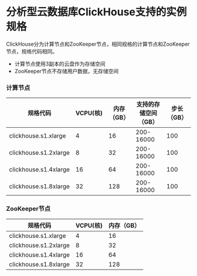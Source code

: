 # 分析型云数据库ClickHouse支持的实例规格
ClickHouse分为计算节点和ZooKeeper节点，相同规格的计算节点和ZooKeeper节点，规格代码相同。
- 计算节点使用3副本的云盘作为存储空间
- ZooKeeper节点不存储用户数据，无存储空间


### 计算节点
|规格代码|VCPU(核)|内存（GB）|支持的存储空间（GB）|步长（GB）|
|-|-|-|-|-|
|clickhouse.s1.xlarge|4|16|200-16000|100|
|clickhouse.s1.2xlarge|8|32|200-16000|100|
|clickhouse.s1.4xlarge|16|64|200-16000|100|
|clickhouse.s1.8xlarge|32|128|200-16000|100|


### ZooKeeper节点
|规格代码|VCPU(核)|内存（GB）|
|-|-|-|
|clickhouse.s1.xlarge|4|16|
|clickhouse.s1.2xlarge|8|32|
|clickhouse.s1.4xlarge|16|64|
|clickhouse.s1.8xlarge|32|128|
